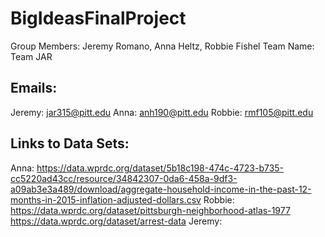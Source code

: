 # BigIdeasFinalProject
Group Members: Jeremy Romano, Anna Heltz, Robbie Fishel
Team Name: Team JAR
## Emails: 
Jeremy: jar315@pitt.edu
Anna: anh190@pitt.edu
Robbie: rmf105@pitt.edu
## Links to Data Sets:
Anna: https://data.wprdc.org/dataset/5b18c198-474c-4723-b735-cc5220ad43cc/resource/34842307-0da6-458a-9df3-a09ab3e3a489/download/aggregate-household-income-in-the-past-12-months-in-2015-inflation-adjusted-dollars.csv
Robbie: https://data.wprdc.org/dataset/pittsburgh-neighborhood-atlas-1977
https://data.wprdc.org/dataset/arrest-data
Jeremy: 
